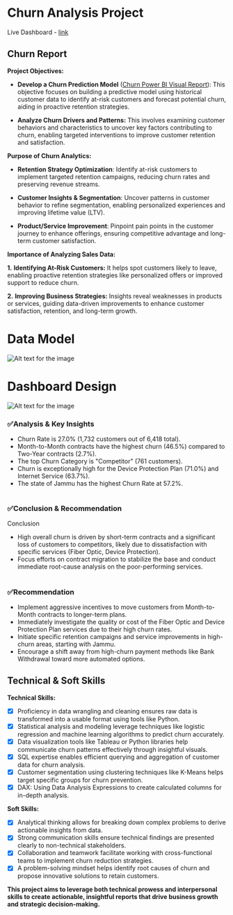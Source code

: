# Churn Analysis Project

Live Dashboard - [link](https://app.powerbi.com/view?r=eyJrIjoiNDg3MGQxYWQtMGRjNC00YzM2LWE5NWMtODM4YzUwNzRlNzk3IiwidCI6ImM2ZTU0OWIzLTVmNDUtNDAzMi1hYWU5LWQ0MjQ0ZGM1YjJjNCJ9)

## Churn Report
**Project Objectives:**

- **Develop a Churn Prediction Model** ([Churn Power BI Visual Report]( https://github.com/Midoford/Churn-Analysis/blob/main/Exercise.pbix)): This objective focuses on building a predictive model using historical customer data to identify at-risk customers and forecast potential churn, aiding in proactive retention strategies.

- **Analyze Churn Drivers and Patterns:** This involves examining customer behaviors and characteristics to uncover key factors contributing to churn, enabling targeted interventions to improve customer retention and satisfaction.

**Purpose of Churn Analytics:**
- **Retention Strategy Optimization**: Identify at-risk customers to implement targeted retention campaigns, reducing churn rates and preserving revenue streams.  

- **Customer Insights & Segmentation**: Uncover patterns in customer behavior to refine segmentation, enabling personalized experiences and improving lifetime value (LTV).  

- **Product/Service Improvement**: Pinpoint pain points in the customer journey to enhance offerings, ensuring competitive advantage and long-term customer satisfaction.  


**Importance of Analyzing Sales Data:**

**1.** **Identifying At-Risk Customers:** It helps spot customers likely to leave, enabling proactive retention strategies like personalized offers or improved support to reduce churn.

**2.** **Improving Business Strategies:** Insights reveal weaknesses in products or services, guiding data-driven improvements to enhance customer satisfaction, retention, and long-term growth.

# Data Model
![Alt text for the image](https://github.com/Midoford/Churn-Analysis/blob/main/3.png)

# Dashboard Design
![Alt text for the image](https://github.com/Midoford/Churn-Analysis/blob/main/2.png)

### ✅Analysis & Key Insights
- Churn Rate is 27.0% (1,732 customers out of 6,418 total).
- Month-to-Month contracts have the highest churn (46.5%) compared to Two-Year contracts (2.7%).
- The top Churn Category is "Competitor" (761 customers).
- Churn is exceptionally high for the Device Protection Plan (71.0%) and Internet Service (63.7%).
- The state of Jammu has the highest Churn Rate at 57.2%.

#
### ✅Conclusion & Recommendation 
Conclusion
- High overall churn is driven by short-term contracts and a significant loss of customers to competitors, likely due to dissatisfaction with specific services (Fiber Optic, Device Protection).
- Focus efforts on contract migration to stabilize the base and conduct immediate root-cause analysis on the poor-performing services.

#
### ✅Recommendation
- Implement aggressive incentives to move customers from Month-to-Month contracts to longer-term plans.
- Immediately investigate the quality or cost of the Fiber Optic and Device Protection Plan services due to their high churn rates.
- Initiate specific retention campaigns and service improvements in high-churn areas, starting with Jammu.
- Encourage a shift away from high-churn payment methods like Bank Withdrawal toward more automated options.

## Technical & Soft Skills
**Technical Skills:**
- [x] Proficiency in data wrangling and cleaning ensures raw data is transformed into a usable format using tools like Python.
- [x] Statistical analysis and modeling leverage techniques like logistic regression and machine learning algorithms to predict churn accurately.
- [x] Data visualization tools like Tableau or Python libraries help communicate churn patterns effectively through insightful visuals.
- [x] SQL expertise enables efficient querying and aggregation of customer data for churn analysis.
- [x] Customer segmentation using clustering techniques like K-Means helps target specific groups for churn prevention.
- [x] DAX: Using Data Analysis Expressions to create calculated columns for in-depth analysis.

**Soft Skills:**
- [x] Analytical thinking allows for breaking down complex problems to derive actionable insights from data.
- [x] Strong communication skills ensure technical findings are presented clearly to non-technical stakeholders.
- [x] Collaboration and teamwork facilitate working with cross-functional teams to implement churn reduction strategies.
- [x] A problem-solving mindset helps identify root causes of churn and propose innovative solutions to retain customers.

**This project aims to leverage both technical prowess and interpersonal skills to create actionable, insightful reports that drive business growth and strategic decision-making.**
